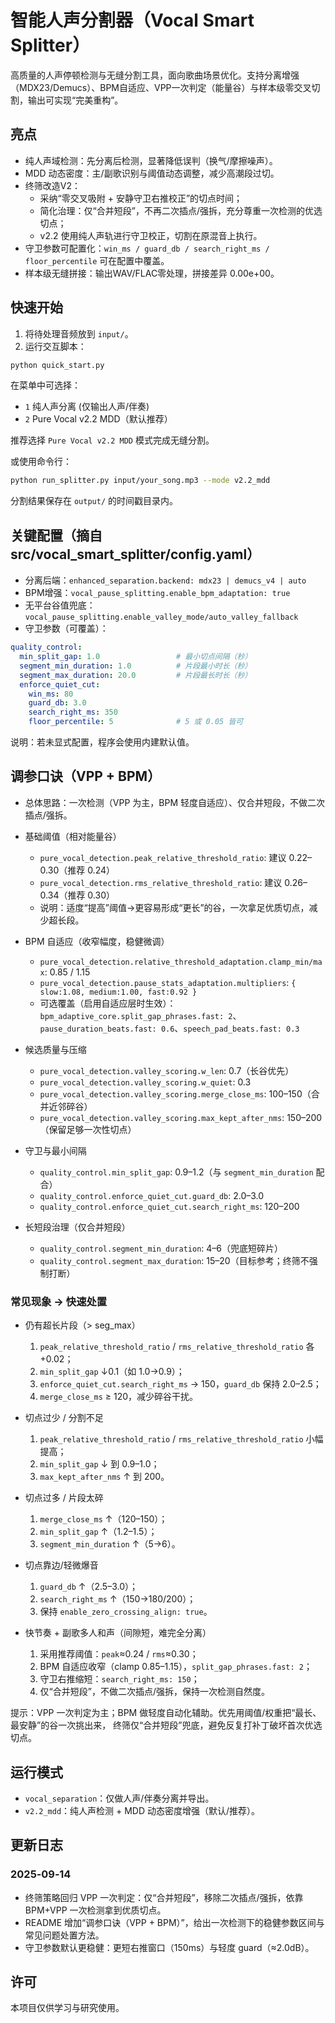 # 智能人声分割器（Vocal Smart Splitter）

高质量的人声停顿检测与无缝分割工具，面向歌曲场景优化。支持分离增强（MDX23/Demucs）、BPM自适应、VPP一次判定（能量谷）与样本级零交叉切割，输出可实现“完美重构”。

## 亮点
- 纯人声域检测：先分离后检测，显著降低误判（换气/摩擦噪声）。
- MDD 动态密度：主/副歌识别与阈值动态调整，减少高潮段过切。
- 终筛改造V2：
  - 采纳“零交叉吸附 + 安静守卫右推校正”的切点时间；
  - 简化治理：仅“合并短段”，不再二次插点/强拆，充分尊重一次检测的优选切点；
  - v2.2 使用纯人声轨进行守卫校正，切割在原混音上执行。
- 守卫参数可配置化：`win_ms / guard_db / search_right_ms / floor_percentile` 可在配置中覆盖。
- 样本级无缝拼接：输出WAV/FLAC零处理，拼接差异 0.00e+00。

## 快速开始
1) 将待处理音频放到 `input/`。
2) 运行交互脚本：
```bash
python quick_start.py
```
在菜单中可选择：
- `1` 纯人声分离 (仅输出人声/伴奏)
- `2` Pure Vocal v2.2 MDD（默认推荐）

推荐选择 `Pure Vocal v2.2 MDD` 模式完成无缝分割。

或使用命令行：
```bash
python run_splitter.py input/your_song.mp3 --mode v2.2_mdd
```
分割结果保存在 `output/` 的时间戳目录内。

## 关键配置（摘自 src/vocal_smart_splitter/config.yaml）
- 分离后端：`enhanced_separation.backend: mdx23 | demucs_v4 | auto`
- BPM增强：`vocal_pause_splitting.enable_bpm_adaptation: true`
- 无平台谷值兜底：`vocal_pause_splitting.enable_valley_mode/auto_valley_fallback`
- 守卫参数（可覆盖）：
```yaml
quality_control:
  min_split_gap: 1.0                 # 最小切点间隔（秒）
  segment_min_duration: 1.0          # 片段最小时长（秒）
  segment_max_duration: 20.0         # 片段最长时长（秒）
  enforce_quiet_cut:
    win_ms: 80
    guard_db: 3.0
    search_right_ms: 350
    floor_percentile: 5              # 5 或 0.05 皆可
```
说明：若未显式配置，程序会使用内建默认值。

## 调参口诀（VPP + BPM）
- 总体思路：一次检测（VPP 为主，BPM 轻度自适应）、仅合并短段，不做二次插点/强拆。

- 基础阈值（相对能量谷）
  - `pure_vocal_detection.peak_relative_threshold_ratio`: 建议 0.22–0.30（推荐 0.24）
  - `pure_vocal_detection.rms_relative_threshold_ratio`: 建议 0.26–0.34（推荐 0.30）
  - 说明：适度“提高”阈值→更容易形成“更长”的谷，一次拿足优质切点，减少超长段。

- BPM 自适应（收窄幅度，稳健微调）
  - `pure_vocal_detection.relative_threshold_adaptation.clamp_min/max`: 0.85 / 1.15
  - `pure_vocal_detection.pause_stats_adaptation.multipliers`: `{ slow:1.08, medium:1.00, fast:0.92 }`
  - 可选覆盖（启用自适应层时生效）：`bpm_adaptive_core.split_gap_phrases.fast: 2`、`pause_duration_beats.fast: 0.6`、`speech_pad_beats.fast: 0.3`

- 候选质量与压缩
  - `pure_vocal_detection.valley_scoring.w_len`: 0.7（长谷优先）
  - `pure_vocal_detection.valley_scoring.w_quiet`: 0.3
  - `pure_vocal_detection.valley_scoring.merge_close_ms`: 100–150（合并近邻碎谷）
  - `pure_vocal_detection.valley_scoring.max_kept_after_nms`: 150–200（保留足够一次性切点）

- 守卫与最小间隔
  - `quality_control.min_split_gap`: 0.9–1.2（与 `segment_min_duration` 配合）
  - `quality_control.enforce_quiet_cut.guard_db`: 2.0–3.0
  - `quality_control.enforce_quiet_cut.search_right_ms`: 120–200

- 长短段治理（仅合并短段）
  - `quality_control.segment_min_duration`: 4–6（兜底短碎片）
  - `quality_control.segment_max_duration`: 15–20（目标参考；终筛不强制打断）

### 常见现象 → 快速处置
- 仍有超长片段（> seg_max）
  1) `peak_relative_threshold_ratio` / `rms_relative_threshold_ratio` 各+0.02；
  2) `min_split_gap` ↓0.1（如 1.0→0.9）；
  3) `enforce_quiet_cut.search_right_ms` → 150，`guard_db` 保持 2.0–2.5；
  4) `merge_close_ms` ≥ 120，减少碎谷干扰。

- 切点过少 / 分割不足
  1) `peak_relative_threshold_ratio` / `rms_relative_threshold_ratio` 小幅提高；
  2) `min_split_gap` ↓ 到 0.9–1.0；
  3) `max_kept_after_nms` ↑ 到 200。

- 切点过多 / 片段太碎
  1) `merge_close_ms` ↑（120–150）；
  2) `min_split_gap` ↑（1.2–1.5）；
  3) `segment_min_duration` ↑（5→6）。

- 切点靠边/轻微爆音
  1) `guard_db` ↑（2.5–3.0）；
  2) `search_right_ms` ↑（150→180/200）；
  3) 保持 `enable_zero_crossing_align: true`。

- 快节奏 + 副歌多人和声（间隙短，难完全分离）
  1) 采用推荐阈值：`peak`≈0.24 / `rms`≈0.30；
  2) BPM 自适应收窄（clamp 0.85–1.15），`split_gap_phrases.fast: 2`；
  3) 守卫右推缩短：`search_right_ms: 150`；
  4) 仅“合并短段”，不做二次插点/强拆，保持一次检测自然度。

提示：VPP 一次判定为主；BPM 做轻度自动化辅助。优先用阈值/权重把“最长、最安静”的谷一次挑出来，
终筛仅“合并短段”兜底，避免反复打补丁破坏首次优选切点。

## 运行模式
- `vocal_separation`：仅做人声/伴奏分离并导出。
- `v2.2_mdd`：纯人声检测 + MDD 动态密度增强（默认/推荐）。

## 更新日志
### 2025‑09‑14
- 终筛策略回归 VPP 一次判定：仅“合并短段”，移除二次插点/强拆，依靠 BPM+VPP 一次检测拿到优质切点。
- README 增加“调参口诀（VPP + BPM）”，给出一次检测下的稳健参数区间与常见问题处置方法。
- 守卫参数默认更稳健：更短右推窗口（150ms）与轻度 guard（≈2.0dB）。

## 许可
本项目仅供学习与研究使用。

